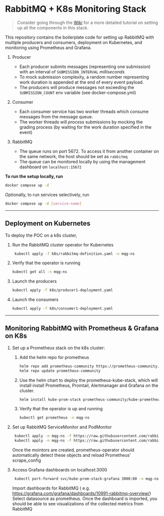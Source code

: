 # RabbitMQ + K8s Monitoring Stack 

> Consider going through the [Wiki](https://github.com/chaitanyawho/rabbitmq-guide/wiki) for a more detailed tutorial on setting up all the components in this stack.

This repository contains the boilerplate code for setting up RabbitMQ with multiple producers and consumers, deployment on Kubernetes, and monitoring using Prometheus and Grafana.

1. Producer
    - Each producer submits messages (representing one submission) with an interval
      of `SUBMISSION_INTERVAL` _milliseconds_
    - To mock submission complexity, a random number representing work duration is appended at the
      end of every event payload.
    - The producers will produce messages not exceeding the `SUBMISSION_COUNT` env
      variable (see docker-compose.yml)

2. Consumer
    - Each consumer service has two worker threads which consume messages from the message queue.
    - The worker threads will _process_ submissions by mocking the grading process (by waiting for
      the work duration specified in the event)

3. RabbitMQ
    - The queue runs on port 5672. To access it from another container on the same network, the host
      should be set as `rabbitmq`
    - The queue can be monitored locally by using the management dashboard on `localhost:15672`

**To run the setup locally, run**

```bash
docker compose up -d
```

Optionally, to run services selectively, run

```bash
docker compose up -d [service-name]
```

---

## Deployment on Kubernetes

To deploy the POC on a k8s cluster,

1. Run the RabbitMQ cluster operator for Kubernetes
   ```bash
    kubectl apply -f k8s/rabbitmq-definition.yaml -n mqg-ns
   ```

2. Verify that the operator is running
   ```bash
   kubectl get all -n mqg-ns
   ```

3. Launch the producers
   ```bash
   kubectl apply -f k8s/producer1-deployment.yaml
   ```
4. Launch the consumers
   ```bash
   kubectl apply -f k8s/consumer1-deployment.yaml
   ```

---

## Monitoring RabbitMQ with Prometheus & Grafana on K8s

1. Set up a Prometheus stack on the k8s cluster:
    1. Add the helm repo for prometheus
       ```bash
       helm repo add prometheus-community https://prometheus-community.github.io/helm-charts
       helm repo update prometheus-community
       ```
    2. Use the helm chart to deploy the prometheus-kube-stack, which will install install
       Prometheus, Promtail, Alertmanager and Grafana on the cluster.
        ```bash
        helm install kube-prom-stack prometheus-community/kube-prometheus-stack --version "60.0.1" -n mqg-ns -f k8s/monitoring/prom-stack-values.yaml
        ```
    3. Verify that the operator is up and running
        ```bash
        kubectl get prometheus -n mqg-ns
        ```

2. Set up RabbitMQ ServiceMonitor and PodMonitor

   ```bash
    kubectl apply -n mqg-ns -f https://raw.githubusercontent.com/rabbitmq/cluster-operator/main/observability/prometheus/monitors/rabbitmq-servicemonitor.yml
    kubectl apply -n mqg-ns -f https://raw.githubusercontent.com/rabbitmq/cluster-operator/main/observability/prometheus/monitors/rabbitmq-cluster-operator-podmonitor.yml
   ```

   Once the mointors are created, prometheus-operator should automatically
   detect these objects and reload Prometheus' scrape_config

3. Access Grafana dashboards on localhost:3000
   ```bash
    kubectl port-forward svc/kube-prom-stack-grafana 3000:80 -n mqg-ns
   ```
   Import dashboards for RabbitMQ (
   e.g. https://grafana.com/grafana/dashboards/10991-rabbitmq-overview/)
   Select datasource as prometheus. Once the dashboard is imported, you should be able to see
   visualizations of the collected metrics from RabbitMQ
